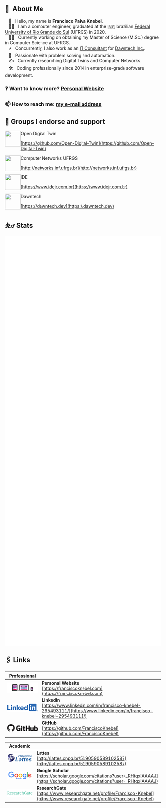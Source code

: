 ## 🤖 &nbsp;About Me

&nbsp;&nbsp;&nbsp;👋 &nbsp; Hello, my name is **Francisco Paiva Knebel**. \
&nbsp;&nbsp;&nbsp;🧑‍💻 &nbsp; I am a computer engineer, graduated at the :brazil: brazilian [Federal University of Rio Grande do Sul](https://ufrgs.br) (UFRGS) in 2020. \
&nbsp;&nbsp;&nbsp;🧑‍🔬 &nbsp; Currently working on obtaining my Master of Science (M.Sc.) degree in Computer Science at UFRGS. \
&nbsp;&nbsp;&nbsp;⚡ &nbsp; Concurrently, I also work as an [IT Consultant](https://dawntech.dev/consultants/francisco) for [Dawntech Inc.](https://dawntech.dev/). \
&nbsp;&nbsp;&nbsp;💖 &nbsp; Passionate with problem solving and automation.\
&nbsp;&nbsp;&nbsp;✍️ &nbsp; Currently researching Digital Twins and Computer Networks. \
&nbsp;&nbsp;&nbsp;🛠️ &nbsp; Coding professionally since 2014 in enterprise-grade software development.

### ❓ Want to know more? [Personal Website](https://franciscoknebel.com)

### 📫 How to reach me: <a href="mailto:franciscopaivaknebel@gmail.com">my e-mail address</a>

## 🌠 Groups I endorse and support

<img width="50" height="50" align="left" src="https://avatars.githubusercontent.com/u/64329177?s=50&v=4">
Open Digital Twin

[https://github.com/Open-Digital-Twin](https://github.com/Open-Digital-Twin)

<img width="50" height="50" align="left" src="https://avatars.githubusercontent.com/u/3741590?s=50&v=4">
Computer Networks UFRGS

[http://networks.inf.ufrgs.br](http://networks.inf.ufrgs.br)

<img width="50" height="50" align="left" src="https://avatars.githubusercontent.com/u/17241356?s=200&v=4">
IDE

[https://www.idejr.com.br](https://www.idejr.com.br)

<img width="50" height="50" align="left" src="https://avatars.githubusercontent.com/u/23394280?s=200&v=4">
Dawntech

[https://dawntech.dev](https://dawntech.dev)

## ⛹️‍♂️ Stats

<img align="center" src="github-metrics.svg" style="max-width: 100%;"/>
<img align="center" src="metrics.plugin.calendar.svg" style="max-width: 100%;"/>

## 🖇 Links

| Professional | |
| --- | --- |
| [![Website](static/website.png)](https://franciscoknebel.com) | **Personal Website** <br> [https://franciscoknebel.com](https://franciscoknebel.com) |
| [![LinkedIn](static/linkedin.png)](https://www.linkedin.com/in/francisco-knebel-295493111/) | **LinkedIn** <br> [https://www.linkedin.com/in/francisco-knebel-295493111/](https://www.linkedin.com/in/francisco-knebel-295493111/) |
| [![GitHub](static/github.png)](https://github.com/FranciscoKnebel) | **GitHub** <br> [https://github.com/FranciscoKnebel](https://github.com/FranciscoKnebel) |

| Academic | |
| --- | --- |
| [![Lattes](static/lattes.png)](http://lattes.cnpq.br/5190590589102587) | **Lattes** <br> [http://lattes.cnpq.br/5190590589102587](http://lattes.cnpq.br/5190590589102587) |
| [![Google Scholar](static/scholar.png)](https://scholar.google.com/citations?user=_RHtqxIAAAAJ) | **Google Scholar** <br> [https://scholar.google.com/citations?user=_RHtqxIAAAAJ](https://scholar.google.com/citations?user=_RHtqxIAAAAJ) |
| [![ResearchGate](static/researchgate.png)](https://www.researchgate.net/profile/Francisco-Knebel) | **ResearchGate** <br> [https://www.researchgate.net/profile/Francisco-Knebel](https://www.researchgate.net/profile/Francisco-Knebel) |
